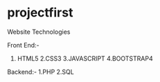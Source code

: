 # projectfirst

Website Technologies  

Front End:- 
1. HTML5 
2.CSS3 
3.JAVASCRIPT 
4.BOOTSTRAP4  

Backend:- 
1.PHP 
2.SQL  



